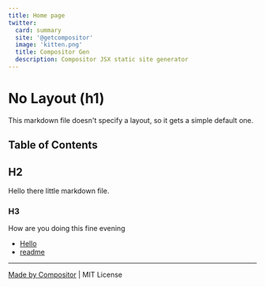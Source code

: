 ```yaml
---
title: Home page
twitter:
  card: summary
  site: '@getcompositor'
  image: 'kitten.png'
  title: Compositor Gen
  description: Compositor JSX static site generator
---
```


# No Layout (h1)

This markdown file doesn't specify a layout, so it gets a simple default one.

## Table of Contents

## H2

Hello there little markdown file.

### H3

How are you doing this fine evening

- [Hello](hello)
- [readme](readme)

---

[Made by Compositor](https://compositor.io/)
|
MIT License
